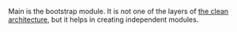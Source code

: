 Main is the bootstrap module. It is not one of the layers of [the clean architecture](http://blog.8thlight.com/uncle-bob/2012/08/13/the-clean-architecture.html),
but it helps in creating independent modules.